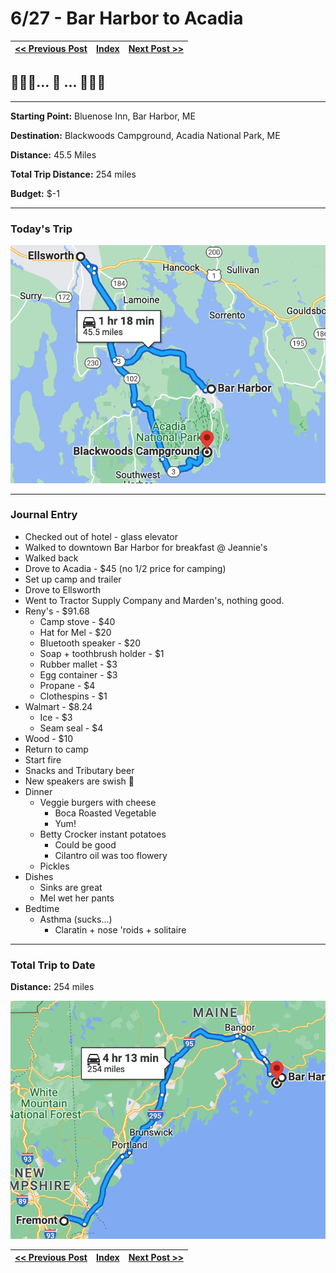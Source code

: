 # 6/27 - Bar Harbor to Acadia

| [<< Previous Post](06-26.md) | [Index](../README.md) | [Next Post >>](06-28.md) |
|------------------------------|-----------------------|--------------------------|

## 🌊🌲🌲... 🚙 ... 🌊🦀🦞

---
**Starting Point:** Bluenose Inn, Bar Harbor, ME

**Destination:** Blackwoods Campground, Acadia National Park, ME

**Distance:** 45.5 Miles

**Total Trip Distance:** 254 miles

**Budget:** $-1

---

### Today's Trip

![map from bar harbor to acadia](maps/06-27.png "day map")

---

### Journal Entry

* Checked out of hotel - glass elevator
* Walked to downtown Bar Harbor for breakfast @ Jeannie's
* Walked back
* Drove to Acadia - $45 (no 1/2 price for camping)
* Set up camp and trailer
* Drove to Ellsworth
* Went to Tractor Supply Company and Marden's, nothing good.
* Reny's - $91.68
  * Camp stove - $40
  * Hat for Mel - $20
  * Bluetooth speaker - $20
  * Soap + toothbrush holder - $1
  * Rubber mallet - $3
  * Egg container - $3
  * Propane - $4
  * Clothespins - $1
* Walmart - $8.24
  * Ice - $3
  * Seam seal - $4
* Wood - $10
* Return to camp
* Start fire
* Snacks and Tributary beer
* New speakers are swish 🤘
* Dinner
  * Veggie burgers with cheese
    * Boca Roasted Vegetable
    * Yum!
  * Betty Crocker instant potatoes
    * Could be good
    * Cilantro oil was too flowery
  * Pickles
* Dishes
  * Sinks are great
  * Mel wet her pants
* Bedtime
  * Asthma (sucks...)
      * Claratin + nose 'roids + solitaire

---

### Total Trip to Date

**Distance:** 254 miles

![total trip from fremont to acadia](maps/totals/06-27-total.png "total trip map")

| [<< Previous Post](06-26.md) | [Index](../README.md) | [Next Post >>](06-28.md) |
|------------------------------|-----------------------|--------------------------|

